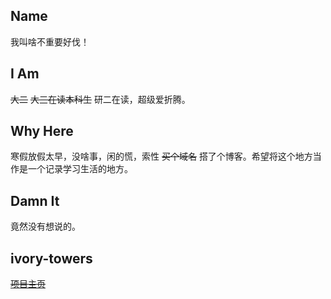 ## Name

我叫啥不重要好伐！

## I Am

~~大二~~ ~~大三在读本科生~~ 研二在读，超级爱折腾。

## Why Here

寒假放假太早，没啥事，闲的慌，索性 ~~买个域名~~ 搭了个博客。希望将这个地方当作是一个记录学习生活的地方。

## Damn It

竟然没有想说的。
## ivory-towers
~~[项目主页](http://luoluodafang.info/ivory-towers/)~~


